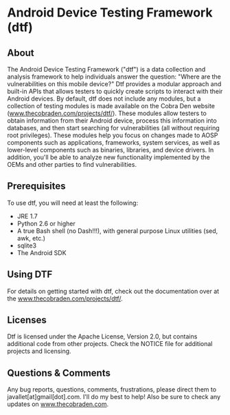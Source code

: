 Android Device Testing Framework (dtf)
======================================

About
-----
The Android Device Testing Framework ("dtf") is a data collection and analysis framework to help individuals answer the question: "Where are the vulnerabilities on this mobile device?" Dtf provides a modular approach and built-in APIs that allows testers to quickly create scripts to interact with their Android devices. By default, dtf does not include any modules, but a collection of testing modules is made available on the Cobra Den website (www.thecobraden.com/projects/dtf/). These modules allow testers to obtain information from their Android device, process this information into databases, and then start searching for vulnerabilities (all without requiring root privileges). These modules help you focus on changes made to AOSP components such as applications, frameworks, system services, as well as lower-level components such as binaries, libraries, and device drivers. In addition, you'll be able to analyze new functionality implemented by the OEMs and other parties to find vulnerabilities.

Prerequisites
-------------
To use dtf, you will need at least the following:

- JRE 1.7
- Python 2.6 or higher
- A true Bash shell (no Dash!!!), with general purpose Linux utilities (sed, awk, etc.)
- sqlite3
- The Android SDK

Using DTF
---------
For details on getting started with dtf, check out the documentation over at the www.thecobraden.com/projects/dtf/.

Licenses
--------
Dtf is licensed under the Apache License, Version 2.0, but contains additional code from other projects.  Check the NOTICE file for additional projects and licensing.

Questions & Comments
--------------------
Any bug reports, questions, comments, frustrations, please direct them to javallet[at]gmail[dot].com.  I'll do my best to help! Also be sure to check any updates on www.thecobraden.com.
